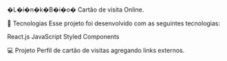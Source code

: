 �L�i�n�k�B�i�o�
Cartão de visita Online.

🚀 Tecnologias
Esse projeto foi desenvolvido com as seguintes tecnologias:

React.js
JavaScript
Styled Components

💻 Projeto
Perfil de cartão de visitas agregando links externos.

